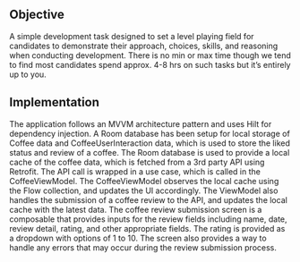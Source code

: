 ## Objective
A simple development task designed to set a level playing field for candidates to demonstrate their
approach, choices, skills, and reasoning when conducting development. There is no min or max time
though we tend to find most candidates spend approx. 4-8 hrs on such tasks but it’s entirely up to you.

## Implementation
The application follows an MVVM architecture pattern and uses Hilt for dependency injection. A Room database has been setup for local storage of Coffee data and CoffeeUserInteraction data, which is used to store the liked status and review of a coffee. The Room database is used to provide a local cache of the coffee data, which is fetched from a 3rd party API using Retrofit. The API call is wrapped in a use case, which is called in the CoffeeViewModel. The CoffeeViewModel observes the local cache using the Flow collection, and updates the UI accordingly. The ViewModel also handles the submission of a coffee review to the API, and updates the local cache with the latest data. The coffee review submission screen is a composable that provides inputs for the review fields including name, date, review detail, rating, and other appropriate fields. The rating is provided as a dropdown with options of 1 to 10. The screen also provides a way to handle any errors that may occur during the review submission process.
